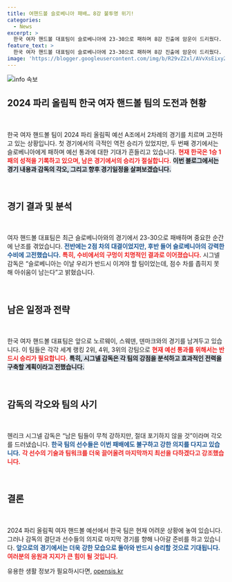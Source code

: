 ```yaml
---
title: 여핸드볼 슬로베니아 패배… 8강 불투명 위기!
categories:
  - News
excerpt: >
  한국 여자 핸드볼 대표팀이 슬로베니아에 23-30으로 패하며 8강 진출에 암운이 드리웠다. 시그넬 감독은 남은 강호들과의 경기를 앞두고 “포기하지 않겠다”라며 반전을 다짐했다. 긴급한 상황 속, 다음 경기가 주목받고 있다!
feature_text: >
  한국 여자 핸드볼 대표팀이 슬로베니아에 23-30으로 패하며 8강 진출에 암운이 드리웠다. 시그넬 감독은 남은 강호들과의 경기를 앞두고 “포기하지 않겠다”라며 반전을 다짐했다. 긴급한 상황 속, 다음 경기가 주목받고 있다!
image: 'https://blogger.googleusercontent.com/img/b/R29vZ2xl/AVvXsEixyZcFfHzMRdzZMjFBmAUKJYCLCGyLL1o632UiGVXcaFdKo_bkvkuCioo0uUKlGfBVcT3P84aROyZIXSBEx3Aw5nCQ3pTgDom1WDC4m8eifvWiAmWEEVb4x6G_l8C0QH225ldMjyaFvpxGEBGNO37VmDTDMHGhJPq73UglMfDca1-0aw/s1600/blogspot.png'
---
```


<p><img src="https://blogger.googleusercontent.com/img/b/R29vZ2xl/AVvXsEixyZcFfHzMRdzZMjFBmAUKJYCLCGyLL1o632UiGVXcaFdKo_bkvkuCioo0uUKlGfBVcT3P84aROyZIXSBEx3Aw5nCQ3pTgDom1WDC4m8eifvWiAmWEEVb4x6G_l8C0QH225ldMjyaFvpxGEBGNO37VmDTDMHGhJPq73UglMfDca1-0aw/s1600/blogspot.png" alt="info 속보" /></p>

<h2 data-ke-size="size26">2024 파리 올림픽 한국 여자 핸드볼 팀의 도전과 현황</h2>

<p data-ke-size="size16">&nbsp;</p>

<p>한국 여자 핸드볼 팀이 2024 파리 올림픽 예선 A조에서 2차례의 경기를 치르며 고전하고 있는 상황입니다. 첫 경기에서의 극적인 역전 승리가 있었지만, 두 번째 경기에서는 슬로베니아에게 패하며 예선 통과에 대한 기대가 흔들리고 있습니다.  <b><span style="color: #ee2323;">현재 한국은 1승 1패의 성적을 기록하고 있으며, 남은 경기에서의 승리가 절실합니다.</span></b> <b><span style="background-color: #21538527;">이번 블로그에서는 경기 내용과 감독의 각오, 그리고 향후 경기일정을 살펴보겠습니다.</span></b></p>

<p data-ke-size="size16">&nbsp;</p>

<h2 data-ke-size="size26">경기 결과 및 분석</h2>

<p data-ke-size="size16">&nbsp;</p>

<p>여자 핸드볼 대표팀은 최근 슬로베니아와의 경기에서 23-30으로 패배하며 중요한 순간에 난조를 겪었습니다.  <b><span style="color: #1a5490;">전반에는 2점 차의 대결이었지만, 후반 들어 슬로베니아의 강력한 수비에 고전했습니다.</span></b> <b><span style="color: #ee2323;">특히, 수비에서의 구멍이 치명적인 결과로 이어졌습니다.</span></b> 시그넬 감독은 “슬로베니아는 이날 우리가 반드시 이겨야 할 팀이었는데, 점수 차를 좁히지 못해 아쉬움이 남는다”고 밝혔습니다.</p>

<p data-ke-size="size16">&nbsp;</p>

<h2 data-ke-size="size26">남은 일정과 전략</h2>

<p data-ke-size="size16">&nbsp;</p>

<p>한국 여자 핸드볼 대표팀은 앞으로 노르웨이, 스웨덴, 덴마크와의 경기를 남겨두고 있습니다. 이 팀들은 각각 세계 랭킹 2위, 4위, 3위의 강팀으로 <b><span style="color: #ee2323;">현재 예선 통과를 위해서는 반드시 승리가 필요합니다.</span></b> <b><span style="background-color: #21538527;">특히, 시그넬 감독은 각 팀의 강점을 분석하고 효과적인 전력을 구축할 계획이라고 전했습니다.</span></b> </p>

<p data-ke-size="size16">&nbsp;</p>

<h2 data-ke-size="size26">감독의 각오와 팀의 사기</h2>

<p data-ke-size="size16">&nbsp;</p>

<p>헨리크 시그넬 감독은 “남은 팀들이 무척 강하지만, 절대 포기하지 않을 것”이라며 각오를 드러냈습니다.  <b><span style="color: #1a5490;">한국 팀의 선수들은 이번 패배에도 불구하고 강한 의지를 다지고 있습니다.</span></b> <b><span style="color: #ee2323;">각 선수의 기술과 팀워크를 더욱 끌어올려 마지막까지 최선을 다하겠다고 강조했습니다.</span></b> </p>

<p data-ke-size="size16">&nbsp;</p>

<h2 data-ke-size="size26">결론</h2>

<p data-ke-size="size16">&nbsp;</p>

<p>2024 파리 올림픽 여자 핸드볼 예선에서 한국 팀은 현재 어려운 상황에 놓여 있습니다. 그러나 감독의 결단과 선수들의 의지로 마지막 경기를 향해 나아갈 준비를 하고 있습니다. <b><span style="color: #1a5490;">앞으로의 경기에서는 더욱 강한 모습으로 돌아와 반드시 승리할 것으로 기대됩니다.</span></b> <b><span style="color: #ee2323;">여러분의 응원과 지지가 큰 힘이 될 것입니다.</span></b></p>
유용한 생활 정보가 필요하시다면, <a href="https://opensis.kr" rel="dofollow">opensis.kr</a>


